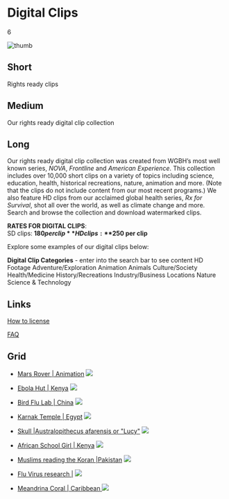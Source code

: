 # Digital Clips

6

![thumb](https://s3.amazonaws.com/wgbhstocksales.org/content/collections/digital_clips/Chained+man+resized.png)

## Short

Rights ready clips

## Medium

Our rights ready digital clip collection

## Long

Our rights ready digital clip collection was created from WGBH’s most well known 
series, *NOVA*, *Frontline* and *American Experience*.   This collection includes over 
10,000 short clips on a variety of topics including science, education, health, 
historical recreations, nature, animation and more.   (Note that the clips do not 
include content from our most recent programs.)  We also feature HD clips from our 
acclaimed global health series, *Rx for Survival*, shot all over the world, as well 
as climate change and more. Search and browse the collection and download 
watermarked clips. 

**RATES FOR DIGITAL CLIPS**:  
SD clips: **$180 per clip**       
HD clips:  **$250 per clip**

Explore some examples of our digital clips below:

**Digital Clip Categories** - enter into the
search bar to see content
HD Footage
Adventure/Exploration
Animation
Animals
Culture/Society
Health/Medicine
History/Recreations
Industry/Business
Locations
Nature
Science & Technology


## Links

[How to license](/about/research)

[FAQ](/about/faq)


## Grid

- [Mars Rover | Animation](/catalog/GBH00275480000007) ![](https://s3.amazonaws.com/wgbhstocksales.org/content/collections/digital_clips/Rover.png)
- [Ebola Hut | Kenya](/catalog/GBH80000019003_21401_21805) ![](https://s3.amazonaws.com/wgbhstocksales.org/content/collections/digital_clips/hut.png)
- [Bird Flu Lab | China](/catalog/GBH00301699000005) ![](https://s3.amazonaws.com/wgbhstocksales.org/content/collections/digital_clips/medical.png)

- [Karnak Temple | Egypt](/catalog/GBH00263356001001) ![](https://s3.amazonaws.com/wgbhstocksales.org/content/collections/digital_clips/Karnak.png)
- [Skull |Australopithecus afarensis or "Lucy"](/catalog/GBH00002106002002) ![](https://s3.amazonaws.com/wgbhstocksales.org/content/collections/digital_clips/skull_348x196.png)
- [African School Girl | Kenya](/catalog/GBH80000018005_8195_8754) ![](https://s3.amazonaws.com/wgbhstocksales.org/content/collections/digital_clips/African+girl_348x196.png)

- [Muslims reading the Koran |Pakistan](/catalog/GBH00108859000013) ![](https://s3.amazonaws.com/wgbhstocksales.org/content/collections/digital_clips/Muslims+praying_348x196.png)
- [Flu Virus research |](/catalog/GBH80000236003_39600_40520) ![](https://s3.amazonaws.com/wgbhstocksales.org/content/collections/digital_clips/Needles+and+testtube_348x196.png)
- [Meandrina Coral | Caribbean ](/catalog/GBH00000061001030) ![](https://s3.amazonaws.com/wgbhstocksales.org/content/collections/digital_clips/Coral348x196.png)
